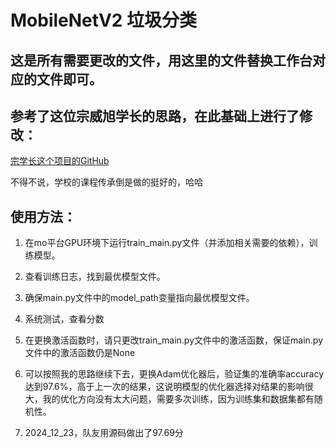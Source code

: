 # MobileNetV2 垃圾分类

## 这是所有需要更改的文件，用这里的文件替换工作台对应的文件即可。

## 参考了这位宗威旭学长的思路，在此基础上进行了修改：
[宗学长这个项目的GitHub](https://github.com/ZoRax-A5/AI_Course/blob/7920962cfc61a90bcaa473c50ac4b13f9949b91a/MobileNet2/report.md?plain=1#L5)

不得不说，学校的课程传承倒是做的挺好的，哈哈


## 使用方法：

1. 在mo平台GPU环境下运行train_main.py文件（并添加相关需要的依赖），训练模型。

2. 查看训练日志，找到最优模型文件。

3. 确保main.py文件中的model_path变量指向最优模型文件。

4. 系统测试，查看分数

5. 在更换激活函数时，请只更改train_main.py文件中的激活函数，保证main.py文件中的激活函数仍是None

6. 可以按照我的思路继续下去，更换Adam优化器后，验证集的准确率accuracy达到97.6%，高于上一次的结果，这说明模型的优化器选择对结果的影响很大，我的优化方向没有太大问题，需要多次训练，因为训练集和数据集都有随机性。

7. 2024_12_23，队友用源码做出了97.69分


